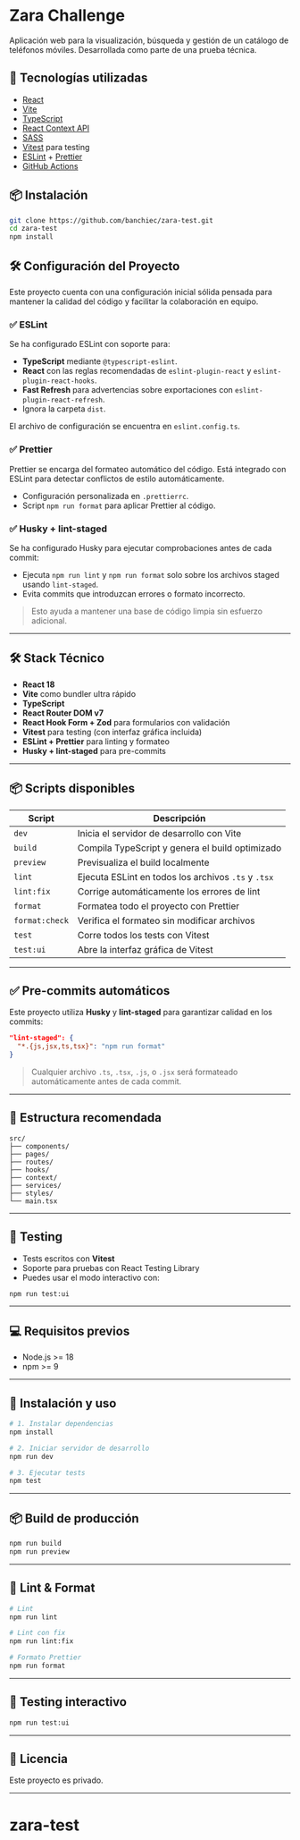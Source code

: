# Zara Challenge

Aplicación web para la visualización, búsqueda y gestión de un catálogo de teléfonos móviles. Desarrollada como parte de una prueba técnica.

## 🚀 Tecnologías utilizadas

- [React](https://react.dev/)
- [Vite](https://vitejs.dev/)
- [TypeScript](https://www.typescriptlang.org/)
- [React Context API](https://react.dev/learn/scaling-up-with-reducer-and-context)
- [SASS](https://sass-lang.com/)
- [Vitest](https://vitest.dev/) para testing
- [ESLint](https://eslint.org/) + [Prettier](https://prettier.io/)
- [GitHub Actions](https://docs.github.com/en/actions)

## 📦 Instalación

```bash
git clone https://github.com/banchiec/zara-test.git
cd zara-test
npm install
```

## 🛠 Configuración del Proyecto

Este proyecto cuenta con una configuración inicial sólida pensada para mantener la calidad del código y facilitar la colaboración en equipo.

### ✅ ESLint

Se ha configurado ESLint con soporte para:

- **TypeScript** mediante `@typescript-eslint`.
- **React** con las reglas recomendadas de `eslint-plugin-react` y `eslint-plugin-react-hooks`.
- **Fast Refresh** para advertencias sobre exportaciones con `eslint-plugin-react-refresh`.
- Ignora la carpeta `dist`.

El archivo de configuración se encuentra en `eslint.config.ts`.

### ✅ Prettier

Prettier se encarga del formateo automático del código. Está integrado con ESLint para detectar conflictos de estilo automáticamente.

- Configuración personalizada en `.prettierrc`.
- Script `npm run format` para aplicar Prettier al código.

### ✅ Husky + lint-staged

Se ha configurado Husky para ejecutar comprobaciones antes de cada commit:

- Ejecuta `npm run lint` y `npm run format` solo sobre los archivos staged usando `lint-staged`.
- Evita commits que introduzcan errores o formato incorrecto.

> Esto ayuda a mantener una base de código limpia sin esfuerzo adicional.

---

## 🛠️ Stack Técnico

- **React 18**
- **Vite** como bundler ultra rápido
- **TypeScript**
- **React Router DOM v7**
- **React Hook Form + Zod** para formularios con validación
- **Vitest** para testing (con interfaz gráfica incluida)
- **ESLint + Prettier** para linting y formateo
- **Husky + lint-staged** para pre-commits

---

## 📦 Scripts disponibles

| Script         | Descripción                                         |
| -------------- | --------------------------------------------------- |
| `dev`          | Inicia el servidor de desarrollo con Vite           |
| `build`        | Compila TypeScript y genera el build optimizado     |
| `preview`      | Previsualiza el build localmente                    |
| `lint`         | Ejecuta ESLint en todos los archivos `.ts` y `.tsx` |
| `lint:fix`     | Corrige automáticamente los errores de lint         |
| `format`       | Formatea todo el proyecto con Prettier              |
| `format:check` | Verifica el formateo sin modificar archivos         |
| `test`         | Corre todos los tests con Vitest                    |
| `test:ui`      | Abre la interfaz gráfica de Vitest                  |

---

## ✅ Pre-commits automáticos

Este proyecto utiliza **Husky** y **lint-staged** para garantizar calidad en los commits:

```json
"lint-staged": {
  "*.{js,jsx,ts,tsx}": "npm run format"
}
```

> Cualquier archivo `.ts`, `.tsx`, `.js`, o `.jsx` será formateado automáticamente antes de cada commit.

---

## 📁 Estructura recomendada

```
src/
├── components/
├── pages/
├── routes/
├── hooks/
├── context/
├── services/
├── styles/
└── main.tsx
```

---

## 🧪 Testing

- Tests escritos con **Vitest**
- Soporte para pruebas con React Testing Library
- Puedes usar el modo interactivo con:

```bash
npm run test:ui
```

---

## 💻 Requisitos previos

- Node.js >= 18
- npm >= 9

---

## 🚀 Instalación y uso

```bash
# 1. Instalar dependencias
npm install

# 2. Iniciar servidor de desarrollo
npm run dev

# 3. Ejecutar tests
npm test
```

---

## 📦 Build de producción

```bash
npm run build
npm run preview
```

---

## 🧹 Lint & Format

```bash
# Lint
npm run lint

# Lint con fix
npm run lint:fix

# Formato Prettier
npm run format
```

---

## 🧪 Testing interactivo

```bash
npm run test:ui
```

---

## 📄 Licencia

Este proyecto es privado.

---
# zara-test
